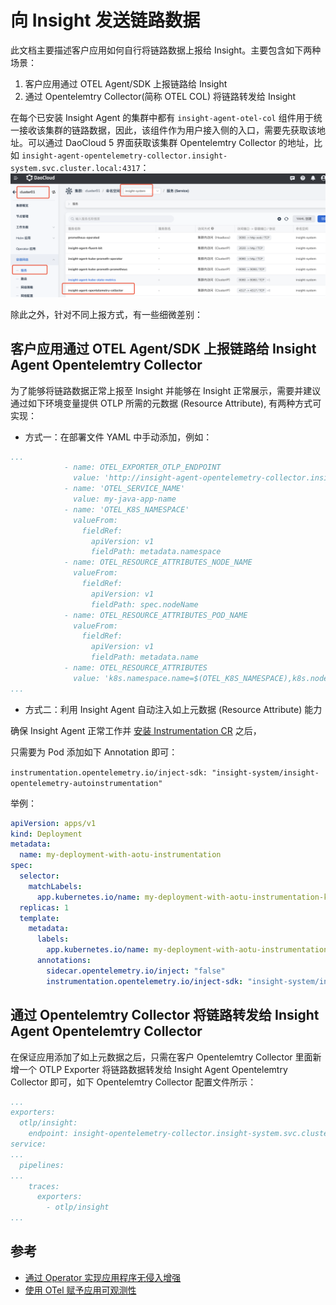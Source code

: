 # 向 Insight 发送链路数据
此文档主要描述客户应用如何自行将链路数据上报给 Insight。主要包含如下两种场景：
1. 客户应用通过 OTEL Agent/SDK 上报链路给 Insight
2. 通过 Opentelemtry Collector(简称 OTEL COL) 将链路转发给 Insight

在每个已安装 Insight Agent 的集群中都有 `insight-agent-otel-col` 组件用于统一接收该集群的链路数据，因此，该组件作为用户接入侧的入口，需要先获取该地址。可以通过 DaoCloud 5 界面获取该集群 Opentelemtry Collector 的地址，比如 `insight-agent-opentelemetry-collector.insight-system.svc.cluster.local:4317`：
![image](../../images/get_insight_agent_otel_col_svc.png)

除此之外，针对不同上报方式，有一些细微差别：
## 客户应用通过 OTEL Agent/SDK 上报链路给 Insight Agent Opentelemtry Collector
为了能够将链路数据正常上报至 Insight 并能够在 Insight 正常展示，需要并建议通过如下环境变量提供 OTLP 所需的元数据 (Resource Attribute), 有两种方式可实现：

- 方式一：在部署文件 YAML 中手动添加，例如：

```yaml
...
            - name: OTEL_EXPORTER_OTLP_ENDPOINT
              value: 'http://insight-agent-opentelemetry-collector.insight-system.svc.cluster.local:4317'
            - name: 'OTEL_SERVICE_NAME'
              value: my-java-app-name
            - name: 'OTEL_K8S_NAMESPACE'
              valueFrom:
                fieldRef:
                  apiVersion: v1
                  fieldPath: metadata.namespace
            - name: OTEL_RESOURCE_ATTRIBUTES_NODE_NAME
              valueFrom:
                fieldRef:
                  apiVersion: v1
                  fieldPath: spec.nodeName
            - name: OTEL_RESOURCE_ATTRIBUTES_POD_NAME
              valueFrom:
                fieldRef:
                  apiVersion: v1
                  fieldPath: metadata.name
            - name: OTEL_RESOURCE_ATTRIBUTES
              value: 'k8s.namespace.name=$(OTEL_K8S_NAMESPACE),k8s.node.name=$(OTEL_RESOURCE_ATTRIBUTES_NODE_NAME),k8s.pod.name=$(OTEL_RESOURCE_ATTRIBUTES_POD_NAME)'
...
```

- 方式二：利用 Insight Agent 自动注入如上元数据 (Resource Attribute) 能力

确保 Insight Agent 正常工作并 [安装 Instrumentation CR](https://docs.daocloud.io/insight/quickstart/otel/operator.html#instrumentation-cr) 之后，

只需要为 Pod 添加如下 Annotation 即可：

`instrumentation.opentelemetry.io/inject-sdk: "insight-system/insight-opentelemetry-autoinstrumentation"
`

举例：

```yaml
apiVersion: apps/v1
kind: Deployment
metadata:
  name: my-deployment-with-aotu-instrumentation
spec:
  selector:
    matchLabels:
      app.kubernetes.io/name: my-deployment-with-aotu-instrumentation-kuberntes
  replicas: 1
  template:
    metadata:
      labels:
        app.kubernetes.io/name: my-deployment-with-aotu-instrumentation-kuberntes
      annotations:
        sidecar.opentelemetry.io/inject: "false"
        instrumentation.opentelemetry.io/inject-sdk: "insight-system/insight-opentelemetry-autoinstrumentation"
```

## 通过 Opentelemtry Collector 将链路转发给 Insight Agent Opentelemtry Collector

在保证应用添加了如上元数据之后，只需在客户 Opentelemtry Collector 里面新增一个 OTLP Exporter 将链路数据转发给 Insight Agent Opentelemtry Collector 即可，如下 Opentelemtry Collector 配置文件所示：

```yaml
...
exporters:
  otlp/insight:
    endpoint: insight-opentelemetry-collector.insight-system.svc.cluster.local:4317
service:
...
  pipelines:
...
    traces:
      exporters:
        - otlp/insight
...
```

## 参考
- [通过 Operator 实现应用程序无侵入增强](./operator.md)
- [使用 OTel 赋予应用可观测性](./otel.md)
